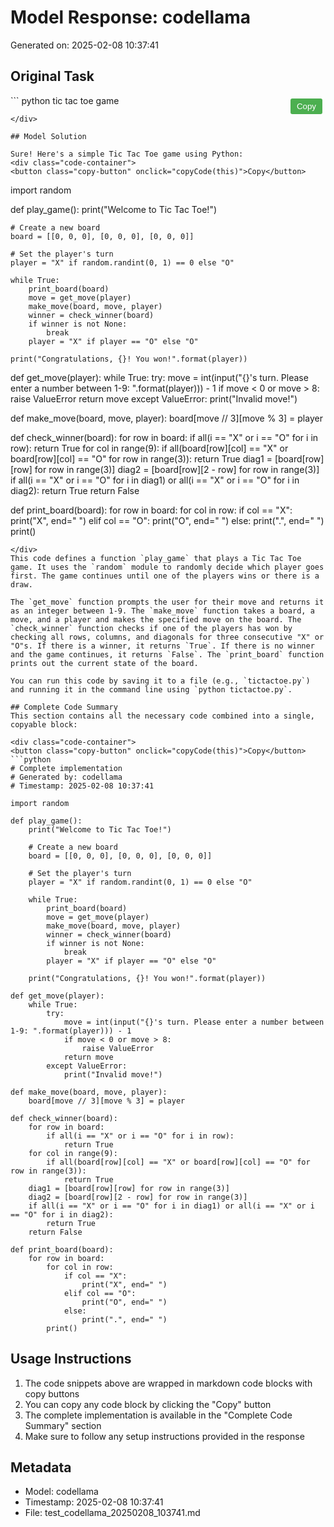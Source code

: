 # Model Response: codellama
Generated on: 2025-02-08 10:37:41


<style>
.copy-button {
    position: absolute;
    top: 5px;
    right: 5px;
    padding: 5px 10px;
    background-color: #4CAF50;
    color: white;
    border: none;
    border-radius: 3px;
    cursor: pointer;
    z-index: 1;
}
.code-container {
    position: relative;
    margin: 10px 0;
}
.copy-button:hover {
    background-color: #45a049;
}
.copy-button:active {
    background-color: #3d8b40;
}
</style>

<script>
function copyCode(buttonElement) {
    const codeBlock = buttonElement.parentElement.querySelector('code');
    const range = document.createRange();
    range.selectNode(codeBlock);
    window.getSelection().removeAllRanges();
    window.getSelection().addRange(range);
    try {
        document.execCommand('copy');
        buttonElement.textContent = 'Copied!';
        setTimeout(() => {
            buttonElement.textContent = 'Copy';
        }, 2000);
    } catch(e) {
        console.error('Failed to copy text:', e);
        buttonElement.textContent = 'Failed to copy';
    }
    window.getSelection().removeAllRanges();
}
</script>


## Original Task
<div class="code-container">
<button class="copy-button" onclick="copyCode(this)">Copy</button>
```
python tic tac toe game

```
</div>

## Model Solution

Sure! Here's a simple Tic Tac Toe game using Python:
<div class="code-container">
<button class="copy-button" onclick="copyCode(this)">Copy</button>
```
import random

def play_game():
    print("Welcome to Tic Tac Toe!")

    # Create a new board
    board = [[0, 0, 0], [0, 0, 0], [0, 0, 0]]

    # Set the player's turn
    player = "X" if random.randint(0, 1) == 0 else "O"

    while True:
        print_board(board)
        move = get_move(player)
        make_move(board, move, player)
        winner = check_winner(board)
        if winner is not None:
            break
        player = "X" if player == "O" else "O"

    print("Congratulations, {}! You won!".format(player))

def get_move(player):
    while True:
        try:
            move = int(input("{}'s turn. Please enter a number between 1-9: ".format(player))) - 1
            if move < 0 or move > 8:
                raise ValueError
            return move
        except ValueError:
            print("Invalid move!")

def make_move(board, move, player):
    board[move // 3][move % 3] = player

def check_winner(board):
    for row in board:
        if all(i == "X" or i == "O" for i in row):
            return True
    for col in range(9):
        if all(board[row][col] == "X" or board[row][col] == "O" for row in range(3)):
            return True
    diag1 = [board[row][row] for row in range(3)]
    diag2 = [board[row][2 - row] for row in range(3)]
    if all(i == "X" or i == "O" for i in diag1) or all(i == "X" or i == "O" for i in diag2):
        return True
    return False

def print_board(board):
    for row in board:
        for col in row:
            if col == "X":
                print("X", end=" ")
            elif col == "O":
                print("O", end=" ")
            else:
                print(".", end=" ")
        print()
```
</div>
This code defines a function `play_game` that plays a Tic Tac Toe game. It uses the `random` module to randomly decide which player goes first. The game continues until one of the players wins or there is a draw.

The `get_move` function prompts the user for their move and returns it as an integer between 1-9. The `make_move` function takes a board, a move, and a player and makes the specified move on the board. The `check_winner` function checks if one of the players has won by checking all rows, columns, and diagonals for three consecutive "X" or "O"s. If there is a winner, it returns `True`. If there is no winner and the game continues, it returns `False`. The `print_board` function prints out the current state of the board.

You can run this code by saving it to a file (e.g., `tictactoe.py`) and running it in the command line using `python tictactoe.py`.

## Complete Code Summary
This section contains all the necessary code combined into a single, copyable block:

<div class="code-container">
<button class="copy-button" onclick="copyCode(this)">Copy</button>
```python
# Complete implementation
# Generated by: codellama
# Timestamp: 2025-02-08 10:37:41

import random

def play_game():
    print("Welcome to Tic Tac Toe!")

    # Create a new board
    board = [[0, 0, 0], [0, 0, 0], [0, 0, 0]]

    # Set the player's turn
    player = "X" if random.randint(0, 1) == 0 else "O"

    while True:
        print_board(board)
        move = get_move(player)
        make_move(board, move, player)
        winner = check_winner(board)
        if winner is not None:
            break
        player = "X" if player == "O" else "O"

    print("Congratulations, {}! You won!".format(player))

def get_move(player):
    while True:
        try:
            move = int(input("{}'s turn. Please enter a number between 1-9: ".format(player))) - 1
            if move < 0 or move > 8:
                raise ValueError
            return move
        except ValueError:
            print("Invalid move!")

def make_move(board, move, player):
    board[move // 3][move % 3] = player

def check_winner(board):
    for row in board:
        if all(i == "X" or i == "O" for i in row):
            return True
    for col in range(9):
        if all(board[row][col] == "X" or board[row][col] == "O" for row in range(3)):
            return True
    diag1 = [board[row][row] for row in range(3)]
    diag2 = [board[row][2 - row] for row in range(3)]
    if all(i == "X" or i == "O" for i in diag1) or all(i == "X" or i == "O" for i in diag2):
        return True
    return False

def print_board(board):
    for row in board:
        for col in row:
            if col == "X":
                print("X", end=" ")
            elif col == "O":
                print("O", end=" ")
            else:
                print(".", end=" ")
        print()

```
</div>

## Usage Instructions
1. The code snippets above are wrapped in markdown code blocks with copy buttons
2. You can copy any code block by clicking the "Copy" button
3. The complete implementation is available in the "Complete Code Summary" section
4. Make sure to follow any setup instructions provided in the response

## Metadata
- Model: codellama
- Timestamp: 2025-02-08 10:37:41
- File: test_codellama_20250208_103741.md
